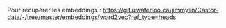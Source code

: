 Pour récupérer les embeddings : https://git.uwaterloo.ca/jimmylin/Castor-data/-/tree/master/embeddings/word2vec?ref_type=heads
